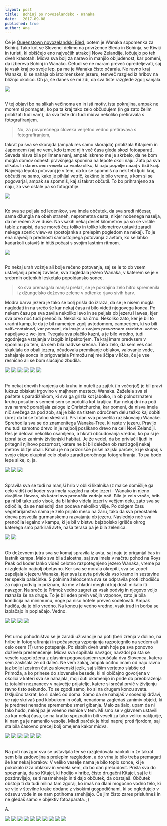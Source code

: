 ```yaml
---
layout: post
title:  Bohinj po novozelandsko - Wanaka
date:   2017-09-08
published: true
author: Ana
---
```


<p class="intro"><span class="dropcap">Č</span>e je <a href="/blog/queenstown">Queenstown novozelandski Bled</a>, potem je Wanaka sopomenka za Bohinj. Tako kot se Slovenci delimo na privržence Bleda in Bohinja, se Kiwiji in turisti, ki obiščejo eno največjih atrakcij Nove Zelandije, ločujejo po teh dveh krasotah. Midva sva bolj za naravo in manjšo obljudenost, kar pomeni, da izbereva Bohinj in Wanako. Četudi se ne maram preveč opredeljevati, saj je vsak kraj po svoje lep, pa me je Wanaka čisto očarala. Ne ravno kraj Wanaka, ki se nahaja ob istoimenskem jezeru, temveč razgled iz hribov na bližnjo okolico. Oh ja, še danes se mi zdi, da sva tiste razglede zgolj sanjala.</p>

<div class="photoset-grid" data-layout="1"> 
    <img src="/assets/images/32wanaka/01a.jpg" data-title="Eden najinih najljubših razgledov na Novi Zelandiji." data-lightbox="gr1">
</div><br/>

V tej objavi bo na slikah večinoma en in isti motiv, ista pokrajina, ampak ne morem si pomagati, ko pa ta kraj tako zelo občudujem (in ga zato želim približati tudi vam), da sva tiste dni tudi midva nekoliko pretiravala s fotografiranjem. 

<blockquote>No, za povprečnega človeka verjetno vedno pretiravava s fotografiranjem,</blockquote>

takrat pa sva se skorajda (ampak res samo skorajda) približala Kitajcem in Japoncem (saj ne vem, kdo izmed njih več časa gleda skozi fotoaparat). Seveda nisva bila prilimana nanj, ampak iskreno me je skrbelo, da ne bom mogla domov odnesti pravšnjega spomina na lepote okoli naju. Zato pa sva slikala. In danes sem vesela za vsako sliko, ki naju popelje nazaj v tisti kraj. Največja lepota potovanj je v tem, da ko se spomniš na nek tebi ljubi kraj, občutiš ne samo, kako je pihljal vetrič, kakšno je bilo vreme, s kom si se pogovarjal, ampak se spomniš, kaj si takrat občutil. To bo prihranjeno za naju, za vse ostale pa so fotografije.

<div class="photoset-grid" data-layout="1"> 
   <img src="/assets/images/32wanaka/06.jpg" data-title="Postanek za nočitev ob jezeru Hawea s čudovitim sončnim zahodom." data-lightbox="gr1">
</div><br/>

Ko sva se peljala od ledenikov, sva imela občutek, da sva sredi ničesar, sama džungla na obeh straneh, neprometna cesta, nikjer nobenega naselja, da ne rečem žive duše. Na vsakih nekaj deset kilometrov pa so se vrstile table z napisi, da se moreš čez toliko in toliko kilometrov ustaviti zaradi nekega scenic view-va (postojanka s prelepim pogledom na nekaj). To je ena največjih prednosti samostojnega potovanja z avtom, ko se lahko kadarkoli ustaviš in hitiš počasi s svojim lastnim ritmom. 

<div class="photoset-grid" data-layout="1"> 
   <img src="/assets/images/32wanaka/33.jpg" data-title="Zemljevid najine poti od ledenikov do Wanake." data-lightbox="gr1">
</div><br/>

Po nekaj urah vožnje ali bolje rečeno potovanja, saj se le to ob vsem ustavljanju precej zavleče, sva zagledala jezero Wanaka, v katerem se je v srebrnih odtenkih lesketalo popoldansko sonce. 

<blockquote>Ko sva premagala manjši prelaz, se je pokrajina zelo hitro spremenila iz džungelsko deževno zelene v odtenke rjavo sivih barv.</blockquote> 

Modra barva jezera je tako še bolj prišla do izraza, da se je nisem mogla nagledati in na srečo še kar nekaj časa ni bilo videti njegovega konca. Po nekem času pa sva zavila nekoliko levo in se peljala ob jezeru Hawea, kjer sva prvo noč tudi prenočila. Nekoliko na črno. Nekoliko zato, ker je bil to uradni kamp, le da je bil namenjen zgolj avtodomom, camperjem, ki so bili self-contained, kar pomeni, da imajo v svojem prevoznem sredstvu vodno napeljavo z wc-jem. Tvegala sva plačilo kazni, a je bilo vredno, tudi zgodnjega vstajanja v izogib inšpektorjem. Ta kraj imam predvsem v spominu po tem, da sem bila nadvse srečna. Tako zelo, da sem ves čas skakljala ob obali jezera, očudovala premikanje oblakov, valovanje vode, zahajanje sonca in prigovarjala Primožu naj me ščipa v lička, če je vse resnično ali se bom slučajno zbudila.

<div class="photoset-grid" data-layout="312"> 
   <img src="/assets/images/32wanaka/01aa.jpg" data-title="" data-lightbox="gr1">
   <img src="/assets/images/32wanaka/02.jpg" data-title="Jezero Hawea ob katerem sva kampirala." data-lightbox="gr1">
   <img src="/assets/images/32wanaka/03.jpg" data-title="" data-lightbox="gr1">
   <img src="/assets/images/32wanaka/04.jpg" data-title="Tako zelo vesela ..." data-lightbox="gr1">
   <img src="/assets/images/32wanaka/05.jpg" data-title="Zanimivi oblaki v zahajajočem soncu." data-lightbox="gr1">
   <img src="/assets/images/32wanaka/07.jpg" data-title="" data-lightbox="gr1">
</div><br/>

Po nekaj dnevih hranjenja ob kruhu in nuteli za zajtrk (in večerjo!) je bil pravi luksuz obiskati trgovino v majhnem mestecu Wanaka. Zaželela sva si paštete s paradižnikom, ki sva ga grizla kot jabolko, in ob polnozrnatem kruhu posutim s semeni sem se počutila kot kraljica. Kar nekaj dni na poti sva namreč porabljala zaloge iz Christchurcha, kar pomeni, da nisva imela nič svežega za pod zob, saj je bilo na tistem odročnem delu težko kaj dobiti (brez da bi se totalno skeširal). Prvi dan sva posvetila raziskovanju Wanake. Sprehodila sva se do znamenitega Wanaka-Tree, ki raste v jezeru. Pravijo mu tudi samotno drevo in je najbolj poslikano drevo na celi Novi Zelandiji. Res je deloval nekoliko osamljeno, a hkrati občudovanja vredno, ko pa si je izbral tako zanimiv življenjski habitat. Je že vedel, da bo privlačil ljudi in pritegnil njihovo pozornost, katere ne bi bil deležen ob rasti zgolj nekaj metrov bližje obali. Kmalu je na prizorišče prišel azijski parček, ki je skupaj s svojo ekipo okupiral celo obalo zaradi poročnega fotografiranja. To pa bodo lepe slike, o, ja.

<div class="photoset-grid" data-layout="12">
   <img src="/assets/images/32wanaka/08.jpg" data-title="Jutro ob jezeru Wanaka." data-lightbox="gr1"> 
   <img src="/assets/images/32wanaka/09.jpg" data-title="Wanaka-Tree rastoč v jezeru je najbolj fotografirano drevo na Novi Zelandiji." data-lightbox="gr1">
   <img src="/assets/images/32wanaka/10.jpg" data-title="Sem se hotla tut js slikat ob drevesu ali kako se prikrasti in zapozirati na poročnih fotografijah Azijcev. :P" data-lightbox="gr1">
</div><br/>

Spravila sva se tudi na manjši hrib v obliki likalnika (z malce domišlije ga celo vidiš) od koder sva imela razgled na obe jezeri - Wanako in njeno dvojčico Haweo, ob kateri sva prenočila zadnjo noč. Bilo je zelo vroče, hrib pa ni bil tako zelo visok, da bi lahko videla jezeri v večjem delu, zato sva se odločila, da se naslednji dan podava nekoliko višje. Po dolgem času vegetarijanstva nama je zelo prijalo meso na žaru, tako da sva preostanek dneva posvetila gurmanskemu razvajanju ob jezeru. Naslednjo noč sva prenočila legalno v kampu, ki je bil v bistvu bejzbolsko igrišče okrog katerega smo parkirali avte, naša terasa pa je bila zelenica.

<div class="photoset-grid" data-layout="2"> 
   <img src="/assets/images/32wanaka/11.jpg" data-title="Primož - žar mojster." data-lightbox="gr1">
   <img src="/assets/images/32wanaka/12.jpg" data-title="Mogoče zgleda tale teletina nekoliko zažgana, ampak boljšega kosila na poti ne moreš imeti! :)" data-lightbox="gr1">
</div><br/>

Ob deževnem jutru sva se komaj spravila iz avta, saj naju je priganjal čas in lastnik kampa. Malo sva bila žalostna, saj sva imela v načrtu pohod na Roys Peak od koder lahko videš celotno razpotegnjeno jezero Wanaka, vreme pa ni zgledalo najbolj obetavno. Ker sva se morala okrepiti, sva se zopet zapeljala k jezeru Wanaka, kjer sva iz avta privlekla vso kramo in sestavine ter spekla palačinke. S polnima želodcema sva se odpravila proti izhodišču za najin podvig in priznam, da me v hladni megli ni kaj dosti mikalo iti navzgor. Na srečo je Primož vedno zagret za vsak podvig in njegovo voljo raznaša še na druge. To je bil eden prvih večjih vzponov, zato je bila kondicija na minimumu, noge pa niso hotele preveč sodelovati. Ampak hudiča, da je bilo vredno. Na koncu je vedno vredno, vsak trud in borba se izplačajo in poplačajo. Vedno.

<div class="photoset-grid" data-layout="31">
   <img src="/assets/images/32wanaka/13.jpg" data-title="Za zajtrk pa palačinke. :)" data-lightbox="gr1">
   <img src="/assets/images/32wanaka/14.jpg" data-title="Spekla sva si jih ob jezeru na igrišču za otroke, kjer so mimoidoči vihali nosove ob slastnih vonjavah." data-lightbox="gr1">
   <img src="/assets/images/32wanaka/16.jpg" data-title="Na poti na Roys Peak." data-lightbox="gr1">
   <img src="/assets/images/32wanaka/15.jpg" data-title="Šla sva v hribe in sonce je prepodilo jutranjo meglo." data-lightbox="gr1">
 </div><br/>
   
Pet urno pohodništvo se je zaradi uživancije na poti (beri zrenja v dolino, na hribe in fotografiranja) in počasnega vzpenjanja razpotegnilo na sedem ali celo osem (?) urno potepanje. Po slabih dveh urah hoje pa sva ponovno doživela presenečenje. Midva sva sopihala navzgor, navzdol pa sta se veselo razpoložena z glasnim pogovarjanjem spuščala dva Slovenca, katera sem zaslišala že od daleč. Ne vem zakaj, ampak očitno imam od naju ravno jaz bolje izostren čut za slovenski jezik, saj slišim verjetno slabše od Primoža, a ko prinese do slovenske besede, ki ni običajno govorjena v okolici v kateri sva se nahajala, moji čuti okamenijo in pride do preobrazenja iz totalnih neznancev v največje prijatelje, katere si srečal prvič v življenju ravno tisto sekundo. To se zgodi samo, ko si na drugem koncu sveta. Izključno takrat, ko si daleč od doma. Samo da se nahajaš v sosednji državi, se raje skrivaš pod klobukom in očali, nenadoma zagledaš zanimiv objekt, ki je predmet nenadne spremembe smeri gibanja. Malo za šalo, upam da ni tako hudo, nekaj pa je vseeno resnice v tem. Mi smo se v glavnem ustavili za kar nekaj časa, se na kratko spoznali in bili veseli za tako veliko naključje, ki nam ga je namenilo vesolje. Mladi parček je hitel naprej proti fjordom, saj sta bila časovno precej bolj omejena kakor midva. 

<div class="photoset-grid" data-layout="231">
   <img src="/assets/images/32wanaka/17.jpg" data-title="Ta čudovita pohodniška 'moda' ali ogromno veliko korakov je še do vrha." data-lightbox="gr1">
   <img src="/assets/images/32wanaka/18.jpg" data-title="Prvi pogledi na jezero." data-lightbox="gr1">
   <img src="/assets/images/32wanaka/19.jpg" data-title="Pogled na mestece Wanaka na desni strani slike." data-lightbox="gr1">
   <img src="/assets/images/32wanaka/20.jpg" data-title="Tja navzgor ..." data-lightbox="gr1">
   <img src="/assets/images/32wanaka/22.jpg" data-title="" data-lightbox="gr1">
   <img src="/assets/images/32wanaka/21.jpg" data-title="" data-lightbox="gr1">
</div><br/>

Na poti navzgor sva se ustavljala ter se razgledovala naokoli in že takrat sem bila zadovoljna s prelepim razgledom, a do vrha je bilo treba premagati še kar nekaj korakov. V veliko veselje nama je bilo toplo sonce, ki je pokukalo izza oblakov in vedela sem, da bo dan prečudovit. Prišla sva do spoznanja, da so Kitajci, ki hodijo v hribe, čisto drugačni Kitajci, saj le ti pozdravljajo, se ti nasmehnejo in ti dajo občutek, da obstajaš. Občutek obstoja ti da tudi milina tam zgoraj, ko imaš na dlani mogočno vodno telo, ki se vije v številne krake obdane z visokimi gospodičnami, ki se ogledujejo v odsevu vode in se nam potihoma smehljajo. Če jim čisto zares prisluhneš in ne gledaš samo v objektiv fotoaparata. ;)

A.

<div class="photoset-grid" data-layout="213121">
   <img src="/assets/images/32wanaka/23.jpg" data-title="Še ne na vrhu, pa je že noro lepo." data-lightbox="gr1">
   <img src="/assets/images/32wanaka/24.jpg" data-title="" data-lightbox="gr1">
   <img src="/assets/images/32wanaka/25.jpg" data-title="" data-lightbox="gr1">
   <img src="/assets/images/32wanaka/26.jpg" data-title="" data-lightbox="gr1">
   <img src="/assets/images/32wanaka/27.jpg" data-title="" data-lightbox="gr1">
   <img src="/assets/images/32wanaka/28.jpg" data-title="Jaz mislim, da je bil v prejšnjem življenju pastirček, vsakič, ko jih je zagledal, je tekal za njimi." data-lightbox="gr1">
   <img src="/assets/images/32wanaka/29.jpg" data-title="Vem, da sem to že rekla, ampak, kaj nimajo res najlepše razglede v lasti tele novozelandske ovčice?" data-lightbox="gr1">
   <img src="/assets/images/32wanaka/30.jpg" data-title="" data-lightbox="gr1">
   <img src="/assets/images/32wanaka/31.jpg" data-title="Midva. Moja skala, najlepši spomini." data-lightbox="gr1">
   <img src="/assets/images/32wanaka/32.jpg" data-title="Se vidimo še kdaj, Wanaka! :*" data-lightbox="gr1">
</div><br/>

